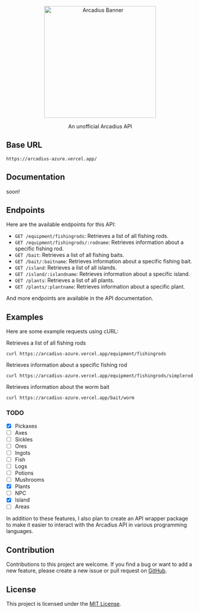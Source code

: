 <div align="center">
<img src="https://camo.githubusercontent.com/dec6ac6ab2cd6b24559710ce5ccb425a9504ed6eef26ec2baccdec95af199009/68747470733a2f2f6d656469612e646973636f72646170702e6e65742f6174746163686d656e74732f313033343534373530383636353338393035382f313037393036333338383034383538383832302f3830302e706e67" alt="Arcadius Banner" weight="300" height="300">
<p>An unofficial Arcadius API</p>
</div>

## Base URL
```
https://arcadius-azure.vercel.app/
```

## Documentation
soon!

## Endpoints
Here are the available endpoints for this API:

- `GET /equipment/fishingrods`: Retrieves a list of all fishing rods.
- `GET /equipment/fishingrods/:rodname`: Retrieves information about a specific fishing rod.
- `GET /bait`: Retrieves a list of all fishing baits.
- `GET /bait/:baitname`: Retrieves information about a specific fishing bait.
- `GET /island`: Retrieves a list of all islands.
- `GET /island/:islandname`: Retrieves information about a specific island.
- `GET /plants`: Retrieves a list of all plants.
- `GET /plants/:plantname`: Retrieves information about a specific plant.

And more endpoints are available in the API documentation.

## Examples
Here are some example requests using cURL:

Retrieves a list of all fishing rods
```console
curl https://arcadius-azure.vercel.app/equipment/fishingrods
```
Retrieves information about a specific fishing rod
```console
curl https://arcadius-azure.vercel.app/equipment/fishingrods/simplerod
```
Retrieves information about the worm bait
```console
curl https://arcadius-azure.vercel.app/bait/worm
```


### TODO
- [x] Pickaxes
- [ ] Axes
- [ ] Sickles
- [ ] Ores
- [ ] Ingots
- [ ] Fish
- [ ] Logs
- [ ] Potions
- [ ] Mushrooms
- [x] Plants
- [ ] NPC
- [x] Island
- [ ] Areas

In addition to these features, I also plan to create an API wrapper package to make it easier to interact with the Arcadius API in various programming languages.


## Contribution
Contributions to this project are welcome. If you find a bug or want to add a new feature, please create a new issue or pull request on [GitHub](https://github.com/Slyrith/Arcadius).

## License
This project is licensed under the [MIT License](https://github.com/Slyrith/Arcadius/blob/main/LICENSE).
